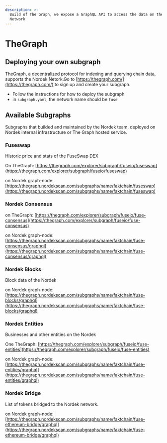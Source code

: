 ```yaml
---
description: >-
  Build of The Graph, we expose a GraphQL API to access the data on the Nordek
  Network
---
```


# TheGraph

## Deploying your own subgraph

TheGraph, a decentralized protocol for indexing and querying chain data, supports the Nordek Netork.Go to [https://thegraph.com/](https://thegraph.com/) to sign up and create your subgraph.

* Follow the instructions for how to deploy the subgraph
* in `subgraph.yaml`, the network name should be `fuse`

## Available Subgraphs

Subgraphs that builded and maintained by the Nordek team, deployed on Nordek internal infrastructure or The Graph hosted service.

### Fuseswap

Historic price and stats of the FuseSwap DEX

On TheGraph: [https://thegraph.com/explorer/subgraph/fuseio/fuseswap](https://thegraph.com/explorer/subgraph/fuseio/fuseswap)

on Nordek graph-node:  [https://thegraph.nordekscan.com/subgraphs/name/faktchain/fuseswap](https://thegraph.nordekscan.com/subgraphs/name/faktchain/fuseswap)

### Nordek Consensus

on TheGraph: [https://thegraph.com/explorer/subgraph/fuseio/fuse-consensus](https://thegraph.com/explorer/subgraph/fuseio/fuse-consensus)

on Nordek graph-node: [https://thegraph.nordekscan.com/subgraphs/name/faktchain/fuse-consensus/graphql](https://thegraph.nordekscan.com/subgraphs/name/faktchain/fuse-consensus/graphql)

### Nordek Blocks

Block data of the Nordek

on Nordek graph-node: [https://thegraph.nordekscan.com/subgraphs/name/faktchain/fuse-blocks/graphql](https://thegraph.nordekscan.com/subgraphs/name/faktchain/fuse-blocks/graphql)

### Nordek Entities

Businesses and other entities on the Nordek

One TheGraph: [https://thegraph.com/explorer/subgraph/fuseio/fuse-entities](https://thegraph.com/explorer/subgraph/fuseio/fuse-entities)

on Nordek graph-node:  [https://thegraph.nordekscan.com/subgraphs/name/faktchain/fuse-entities/graphql](https://thegraph.nordekscan.com/subgraphs/name/faktchain/fuse-entities/graphql)

### Nordek Bridge

List of tokens bridged to the Nordek network.

on Nordek graph-node: [https://thegraph.nordekscan.com/subgraphs/name/faktchain/fuse-ethereum-bridge/graphql](https://thegraph.nordekscan.com/subgraphs/name/faktchain/fuse-ethereum-bridge/graphql)

